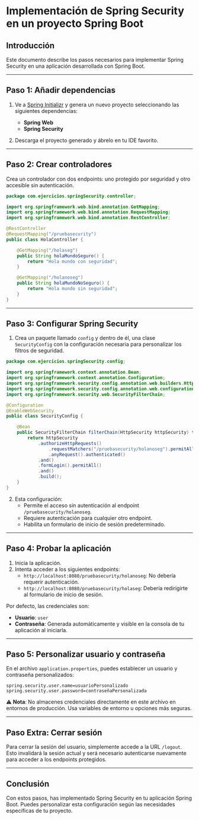 # Implementación de Spring Security en un proyecto Spring Boot

## Introducción
Este documento describe los pasos necesarios para implementar Spring Security en una aplicación desarrollada con Spring Boot. 

---

## Paso 1: Añadir dependencias

1. Ve a [Spring Initializr](https://start.spring.io/) y genera un nuevo proyecto seleccionando las siguientes dependencias:
   - **Spring Web**
   - **Spring Security**

2. Descarga el proyecto generado y ábrelo en tu IDE favorito.

---

## Paso 2: Crear controladores

Crea un controlador con dos endpoints: uno protegido por seguridad y otro accesible sin autenticación.

```java
package com.ejercicios.springSecurity.controller;

import org.springframework.web.bind.annotation.GetMapping;
import org.springframework.web.bind.annotation.RequestMapping;
import org.springframework.web.bind.annotation.RestController;

@RestController
@RequestMapping("/pruebasecurity")
public class HolaController {

    @GetMapping("/holaseg")
    public String holaMundoSeguro() {
        return "Hola mundo con seguridad";
    }

    @GetMapping("/holanoseg")
    public String holaMundoNoSeguro() {
        return "Hola mundo sin seguridad";
    }
}
```

---

## Paso 3: Configurar Spring Security

1. Crea un paquete llamado `config` y dentro de él, una clase `SecurityConfig` con la configuración necesaria para personalizar los filtros de seguridad.

```java
package com.ejercicios.springSecurity.config;

import org.springframework.context.annotation.Bean;
import org.springframework.context.annotation.Configuration;
import org.springframework.security.config.annotation.web.builders.HttpSecurity;
import org.springframework.security.config.annotation.web.configuration.EnableWebSecurity;
import org.springframework.security.web.SecurityFilterChain;

@Configuration
@EnableWebSecurity
public class SecurityConfig {

    @Bean
    public SecurityFilterChain filterChain(HttpSecurity httpSecurity) throws Exception {
        return httpSecurity
            .authorizeHttpRequests()
                .requestMatchers("/pruebasecurity/holanoseg").permitAll()
                .anyRequest().authenticated()
            .and()
            .formLogin().permitAll()
            .and()
            .build();
    }
}
```

2. Esta configuración:
   - Permite el acceso sin autenticación al endpoint `/pruebasecurity/holanoseg`.
   - Requiere autenticación para cualquier otro endpoint.
   - Habilita un formulario de inicio de sesión predeterminado.

---

## Paso 4: Probar la aplicación

1. Inicia la aplicación.
2. Intenta acceder a los siguientes endpoints:
   - `http://localhost:8080/pruebasecurity/holanoseg`: No debería requerir autenticación.
   - `http://localhost:8080/pruebasecurity/holaseg`: Debería redirigirte al formulario de inicio de sesión.

Por defecto, las credenciales son:
- **Usuario**: `user`
- **Contraseña**: Generada automáticamente y visible en la consola de tu aplicación al iniciarla.

---

## Paso 5: Personalizar usuario y contraseña

En el archivo `application.properties`, puedes establecer un usuario y contraseña personalizados:

```properties
spring.security.user.name=usuarioPersonalizado
spring.security.user.password=contraseñaPersonalizada
```

⚠ **Nota**: No almacenes credenciales directamente en este archivo en entornos de producción. Usa variables de entorno u opciones más seguras.

---

## Paso Extra: Cerrar sesión

Para cerrar la sesión del usuario, simplemente accede a la URL `/logout`. Esto invalidará la sesión actual y será necesario autenticarse nuevamente para acceder a los endpoints protegidos.

---

## Conclusión
Con estos pasos, has implementado Spring Security en tu aplicación Spring Boot. Puedes personalizar esta configuración según las necesidades específicas de tu proyecto.
